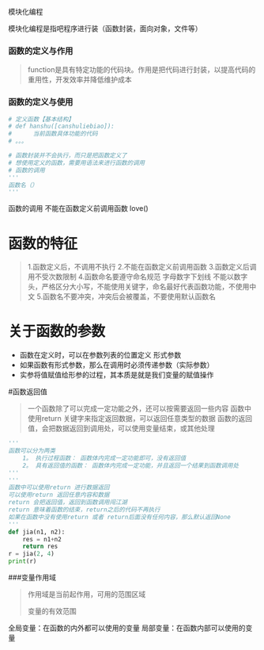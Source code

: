 模块化编程

模块化编程是指吧程序进行装（函数封装，面向对象，文件等）


 ### 函数的定义与作用
>function是具有特定功能的代码块。作用是把代码进行封装，以提高代码的重用性，开发效率并降低维护成本

### 函数的定义与使用
```python
# 定义函数【基本结构】
# def hanshu([canshuliebiao]):
#      当前函数具体功能的代码
# 。。。

# 函数封装并不会执行，而只是把函数定义了
# 想使用定义的函数，需要用语法来进行函数的调用
# 函数的调用
'''
函数名（）
'''

```

函数的调用 不能在函数定义前调用函数
love()

# 函数的特征

>1.函数定义后，不调用不执行
2.不能在函数定义前调用函数
3.函数定义后调用不受次数限制
4.函数命名要遵守命名规范 字母数字下划线   不能以数字头，严格区分大小写，不能使用关键字，命名最好代表函数功能，不使用中文
5.函数名不要冲突，冲突后会被覆盖，不要使用默认函数名




# 关于函数的参数
* 函数在定义时，可以在参数列表的位置定义 形式参数
* 如果函数有形式参数，那么在调用时必须传递参数（实际参数）
* 实参将值赋值给形参的过程，其本质是就是我们变量的赋值操作




#函数返回值
> 一个函数除了可以完成一定功能之外，还可以按需要返回一些内容
> 函数中使用return 关键字来指定返回数据，可以返回任意类型的数据
> 函数的返回值，会把数据返回到调用处，可以使用变量结束，或其他处理

```python
'''
函数可以分为两类
    1。 执行过程函数： 函数体内完成一定功能即可，没有返回值
    2。 具有返回值的函数： 函数体内完成一定功能，并且返回一个结果到函数调用处
'''
'''
函数中可以使用return 进行数据返回
可以使用return 返回任意内容和数据
return 会把返回值，返回到函数调用闯江湖
return 意味着函数的结束，return之后的代码不再执行 
如果在函数中没有使用return 或者 return后面没有任何内容，那么默认返回None
'''
def jia(n1, n2):
    res = n1+n2
    return res
r = jia(2, 4)
print(r)
```

###变量作用域
> 作用域是当前起作用，可用的范围区域
> 
> 变量的有效范围

全局变量：在函数的内外都可以使用的变量
局部变量：在函数内部可以使用的变量